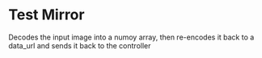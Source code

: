 # Test Mirror

Decodes the input image into a numoy array, then re-encodes it back to a data_url and sends it back to the controller
